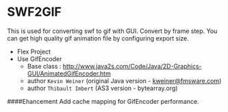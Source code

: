 SWF2GIF
=======
This is used for converting swf to gif with GUI. Convert by frame step.
You can get high quality gif animation file by configuring export size.

* Flex Project
* Use GifEncoder
    * Base class :  http://www.java2s.com/Code/Java/2D-Graphics-GUI/AnimatedGifEncoder.htm
    * author `Kevin Weiner` (original Java version - kweiner@fmsware.com)
    * author `Thibault Imbert` (AS3 version - bytearray.org)

####Ehancement
Add cache mapping for GifEncoder performance.